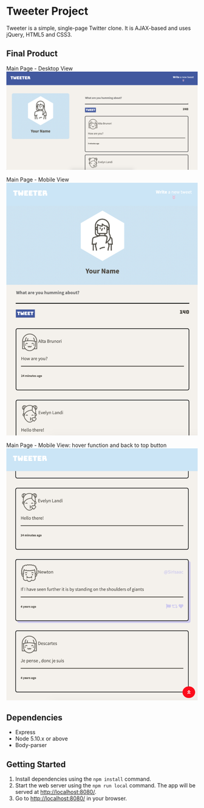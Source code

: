 # Tweeter Project

Tweeter is a simple, single-page Twitter clone. It is AJAX-based and uses jQuery, HTML5 and CSS3. 

## Final Product 

Main Page - Desktop View
!["Screenshot of desktop view of main page"](https://github.com/cphung1/tweeter/blob/master/public/images/desktop-view.png)

Main Page - Mobile View
!["Screenshot of mobile view of main page"](https://github.com/cphung1/tweeter/blob/master/public/images/mobile-view.png)

Main Page - Mobile View: hover function and back to top button
!["Screenshot of mobile view of main page w/ hover function and back to top button"](https://github.com/cphung1/tweeter/blob/master/public/images/hover-fxn-and-back-to-top-btn.png)



## Dependencies

- Express
- Node 5.10.x or above
- Body-parser

## Getting Started

1. Install dependencies using the `npm install` command.
2. Start the web server using the `npm run local` command. The app will be served at <http://localhost:8080/>.
4. Go to <http://localhost:8080/> in your browser.

